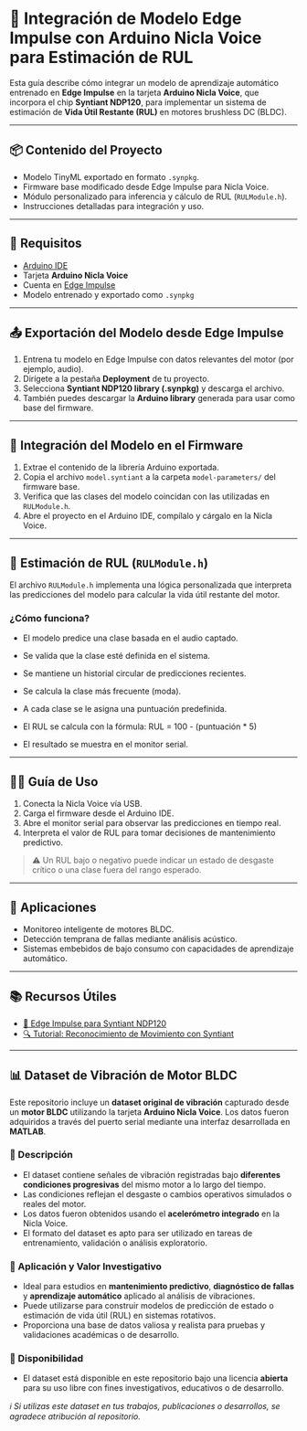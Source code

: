 # 🧠 Integración de Modelo Edge Impulse con Arduino Nicla Voice para Estimación de RUL

Esta guía describe cómo integrar un modelo de aprendizaje automático entrenado en **Edge Impulse** en la tarjeta **Arduino Nicla Voice**, que incorpora el chip **Syntiant NDP120**, para implementar un sistema de estimación de **Vida Útil Restante (RUL)** en motores brushless DC (BLDC).

---

## 📦 Contenido del Proyecto

- Modelo TinyML exportado en formato `.synpkg`.
- Firmware base modificado desde Edge Impulse para Nicla Voice.
- Módulo personalizado para inferencia y cálculo de RUL (`RULModule.h`).
- Instrucciones detalladas para integración y uso.

---

## 🧰 Requisitos

- [Arduino IDE](https://www.arduino.cc/en/software)
- Tarjeta **Arduino Nicla Voice**
- Cuenta en [Edge Impulse](https://www.edgeimpulse.com)
- Modelo entrenado y exportado como `.synpkg`

---

## 📤 Exportación del Modelo desde Edge Impulse

1. Entrena tu modelo en Edge Impulse con datos relevantes del motor (por ejemplo, audio).
2. Dirígete a la pestaña **Deployment** de tu proyecto.
3. Selecciona **Syntiant NDP120 library (.synpkg)** y descarga el archivo.
4. También puedes descargar la **Arduino library** generada para usar como base del firmware.

---

## 🔌 Integración del Modelo en el Firmware

1. Extrae el contenido de la librería Arduino exportada.
2. Copia el archivo `model.syntiant` a la carpeta `model-parameters/` del firmware base.
3. Verifica que las clases del modelo coincidan con las utilizadas en `RULModule.h`.
4. Abre el proyecto en el Arduino IDE, compílalo y cárgalo en la Nicla Voice.

---

## 🔎 Estimación de RUL (`RULModule.h`)

El archivo `RULModule.h` implementa una lógica personalizada que interpreta las predicciones del modelo para calcular la vida útil restante del motor.

### ¿Cómo funciona?

- El modelo predice una clase basada en el audio captado.
- Se valida que la clase esté definida en el sistema.
- Se mantiene un historial circular de predicciones recientes.
- Se calcula la clase más frecuente (moda).
- A cada clase se le asigna una puntuación predefinida.
- El RUL se calcula con la fórmula:
  RUL = 100 - (puntuación * 5)


- El resultado se muestra en el monitor serial.

---

## 👨‍💻 Guía de Uso

1. Conecta la Nicla Voice vía USB.
2. Carga el firmware desde el Arduino IDE.
3. Abre el monitor serial para observar las predicciones en tiempo real.
4. Interpreta el valor de RUL para tomar decisiones de mantenimiento predictivo.

> ⚠️ Un RUL bajo o negativo puede indicar un estado de desgaste crítico o una clase fuera del rango esperado.

---

## 🧠 Aplicaciones

- Monitoreo inteligente de motores BLDC.
- Detección temprana de fallas mediante análisis acústico.
- Sistemas embebidos de bajo consumo con capacidades de aprendizaje automático.

---

## 📚 Recursos Útiles

- [📖 Edge Impulse para Syntiant NDP120](https://docs.edgeimpulse.com/docs/run-inference/cpp-library/on-your-syntiant-tinyml-board)
- [🔍 Tutorial: Reconocimiento de Movimiento con Syntiant](https://docs.edgeimpulse.com/docs/run-inference/hardware-specific-tutorials/motion-recognition-syntiant)


---

## 📊 Dataset de Vibración de Motor BLDC

Este repositorio incluye un **dataset original de vibración** capturado desde un **motor BLDC** utilizando la tarjeta **Arduino Nicla Voice**. Los datos fueron adquiridos a través del puerto serial mediante una interfaz desarrollada en **MATLAB**.

### 📌 Descripción

- El dataset contiene señales de vibración registradas bajo **diferentes condiciones progresivas** del mismo motor a lo largo del tiempo.
- Las condiciones reflejan el desgaste o cambios operativos simulados o reales del motor.
- Los datos fueron obtenidos usando el **acelerómetro integrado** en la Nicla Voice.
- El formato del dataset es apto para ser utilizado en tareas de entrenamiento, validación o análisis exploratorio.

### 🧪 Aplicación y Valor Investigativo

- Ideal para estudios en **mantenimiento predictivo**, **diagnóstico de fallas** y **aprendizaje automático** aplicado al análisis de vibraciones.
- Puede utilizarse para construir modelos de predicción de estado o estimación de vida útil (RUL) en sistemas rotativos.
- Proporciona una base de datos valiosa y realista para pruebas y validaciones académicas o de desarrollo.

### 📂 Disponibilidad

- El dataset está disponible en este repositorio bajo una licencia **abierta** para su uso libre con fines investigativos, educativos o de desarrollo.

*ℹ️ Si utilizas este dataset en tus trabajos, publicaciones o desarrollos, se agradece atribución al repositorio.*
